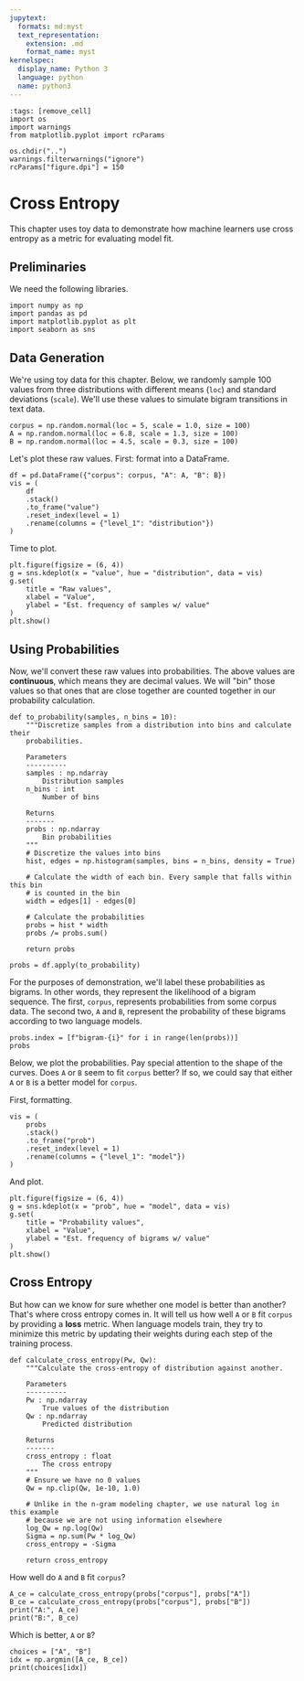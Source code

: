 ```yaml
---
jupytext:
  formats: md:myst
  text_representation:
    extension: .md
    format_name: myst
kernelspec:
  display_name: Python 3
  language: python
  name: python3
---
```


```{code-cell}
:tags: [remove_cell]
import os
import warnings
from matplotlib.pyplot import rcParams

os.chdir("..")
warnings.filterwarnings("ignore")
rcParams["figure.dpi"] = 150
```

Cross Entropy
=============

This chapter uses toy data to demonstrate how machine learners use cross
entropy as a metric for evaluating model fit.


## Preliminaries

We need the following libraries.

```{code-cell}
import numpy as np
import pandas as pd
import matplotlib.pyplot as plt
import seaborn as sns
```


## Data Generation

We're using toy data for this chapter. Below, we randomly sample 100 values
from three distributions with different means (`loc`) and standard deviations
(`scale`). We'll use these values to simulate bigram transitions in text data.

```{code-cell}
corpus = np.random.normal(loc = 5, scale = 1.0, size = 100)
A = np.random.normal(loc = 6.8, scale = 1.3, size = 100)
B = np.random.normal(loc = 4.5, scale = 0.3, size = 100)
```

Let's plot these raw values. First: format into a DataFrame.

```{code-cell}
df = pd.DataFrame({"corpus": corpus, "A": A, "B": B})
vis = (
    df
    .stack()
    .to_frame("value")
    .reset_index(level = 1)
    .rename(columns = {"level_1": "distribution"})
)
```

Time to plot.

```{code-cell}
plt.figure(figsize = (6, 4))
g = sns.kdeplot(x = "value", hue = "distribution", data = vis)
g.set(
    title = "Raw values",
    xlabel = "Value",
    ylabel = "Est. frequency of samples w/ value"
)
plt.show()
```


## Using Probabilities

Now, we'll convert these raw values into probabilities. The above values are
**continuous**, which means they are decimal values. We will "bin" those values
so that ones that are close together are counted together in our probability
calculation.

```{code-cell}
def to_probability(samples, n_bins = 10):
    """Discretize samples from a distribution into bins and calculate their
    probabilities.

    Parameters
    ----------
    samples : np.ndarray
        Distribution samples
    n_bins : int
        Number of bins

    Returns
    -------
    probs : np.ndarray
        Bin probabilities
    """
    # Discretize the values into bins
    hist, edges = np.histogram(samples, bins = n_bins, density = True)

    # Calculate the width of each bin. Every sample that falls within this bin
    # is counted in the bin
    width = edges[1] - edges[0]

    # Calculate the probabilities
    probs = hist * width
    probs /= probs.sum()

    return probs
```

```{code-cell}
probs = df.apply(to_probability)
```

For the purposes of demonstration, we'll label these probabilities as bigrams.
In other words, they represent the likelihood of a bigram sequence. The first,
`corpus`, represents probabilities from some corpus data. The second two, `A`
and `B`, represent the probability of these bigrams according to two language
models.

```{code-cell}
probs.index = [f"bigram-{i}" for i in range(len(probs))]
probs
```

Below, we plot the probabilities. Pay special attention to the shape of the
curves. Does `A` or `B` seem to fit `corpus` better? If so, we could say that
either `A` or `B` is a better model for `corpus`.

First, formatting.

```{code-cell}
vis = (
    probs
    .stack()
    .to_frame("prob")
    .reset_index(level = 1)
    .rename(columns = {"level_1": "model"})
)
```

And plot.

```{code-cell}
plt.figure(figsize = (6, 4))
g = sns.kdeplot(x = "prob", hue = "model", data = vis)
g.set(
    title = "Probability values",
    xlabel = "Value",
    ylabel = "Est. frequency of bigrams w/ value"
)
plt.show()
```


## Cross Entropy

But how can we know for sure whether one model is better than another? That's
where cross entropy comes in. It will tell us how well `A` or `B` fit `corpus`
by providing a **loss** metric. When language models train, they try to
minimize this metric by updating their weights during each step of the training
process.

```{code-cell}
def calculate_cross_entropy(Pw, Qw):
    """Calculate the cross-entropy of distribution against another.

    Parameters
    ----------
    Pw : np.ndarray
        True values of the distribution
    Qw : np.ndarray
        Predicted distribution

    Returns
    -------
    cross_entropy : float
        The cross entropy
    """
    # Ensure we have no 0 values
    Qw = np.clip(Qw, 1e-10, 1.0)

    # Unlike in the n-gram modeling chapter, we use natural log in this example
    # because we are not using information elsewhere
    log_Qw = np.log(Qw)
    Sigma = np.sum(Pw * log_Qw)
    cross_entropy = -Sigma

    return cross_entropy
```

How well do `A` and `B` fit `corpus`?

```{code-cell}
A_ce = calculate_cross_entropy(probs["corpus"], probs["A"])
B_ce = calculate_cross_entropy(probs["corpus"], probs["B"])
print("A:", A_ce)
print("B:", B_ce)
```

Which is better, `A` or `B`?

```{code-cell}
choices = ["A", "B"]
idx = np.argmin([A_ce, B_ce])
print(choices[idx])
```
